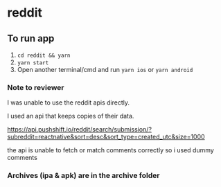 # reddit

## To run app
1) `cd reddit && yarn`
2) `yarn start`
3) Open another terminal/cmd and run `yarn ios` or `yarn android`


### Note to reviewer
I was unable to use the reddit apis directly.

I used an api that keeps copies of their data.

https://api.pushshift.io/reddit/search/submission/?subreddit=reactnative&sort=desc&sort_type=created_utc&size=1000


the api is unable to fetch or match comments correctly so i used dummy comments

### Archives (ipa & apk) are in the archive folder